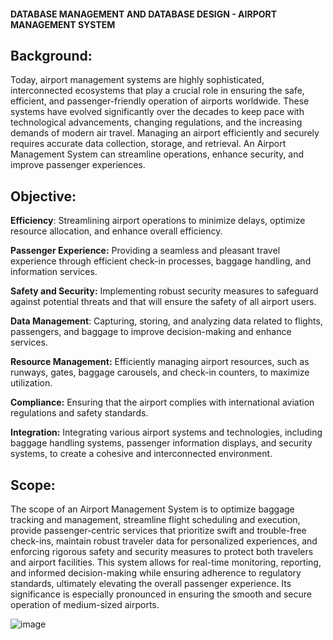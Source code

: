 #### DATABASE MANAGEMENT AND DATABASE DESIGN - AIRPORT MANAGEMENT SYSTEM

## Background:
Today, airport management systems are highly sophisticated, interconnected ecosystems that play a crucial role in ensuring the safe, efficient, and passenger-friendly operation of airports worldwide. 
These systems have evolved significantly over the decades to keep pace with technological advancements, changing regulations, and the increasing demands of modern air travel. 
Managing an airport efficiently and securely requires accurate data collection, storage, and retrieval. An Airport Management System can streamline operations, enhance security, and improve passenger experiences.

## Objective:
**Efficiency**: Streamlining airport operations to minimize delays, optimize resource allocation,
and enhance overall efficiency.

**Passenger Experience:** Providing a seamless and pleasant travel experience through efficient check-in processes, baggage handling, and information services.


**Safety and Security:** Implementing robust security measures to safeguard against potential threats and that will ensure the safety of all airport users.

**Data Management**: Capturing, storing, and analyzing data related to flights, passengers, and baggage to improve decision-making and enhance services.

**Resource Management:** Efficiently managing airport resources, such as runways, gates, baggage carousels, and check-in counters, to maximize utilization.

**Compliance:** Ensuring that the airport complies with international aviation regulations and safety standards.

**Integration:** Integrating various airport systems and technologies, including baggage handling systems, passenger information displays, and security systems, to create a cohesive and interconnected environment.
 
 
 ## Scope:
The scope of an Airport Management System is to optimize baggage tracking and management, streamline flight scheduling and execution, provide passenger-centric services that prioritize swift and trouble-free check-ins,
maintain robust traveler data for personalized experiences, and enforcing rigorous safety and security measures to protect both travelers and airport facilities. This system allows for real-time monitoring, reporting,
and informed decision-making while ensuring adherence to regulatory standards, ultimately elevating the overall passenger experience. Its significance is especially pronounced in ensuring the smooth and secure operation of medium-sized airports.


![image](https://github.com/abhishkh/Airport-Management-System/assets/144843228/2179b261-0549-4be9-a03a-0ebccc741d0b)
